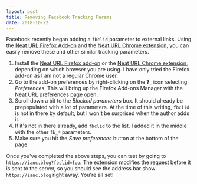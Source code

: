 ```yaml
---
layout: post
title: Removing Facebook Tracking Params
date: 2018-10-22
---
```


Facebook recently began adding a `fbclid` parameter to external links. Using the [Neat URL Firefox Add-on](https://addons.mozilla.org/firefox/addon/neat-url/) and the [Neat URL Chrome extension](https://chrome.google.com/webstore/detail/neat-url/jchobbjgibcahbheicfocecmhocglkco), you can easily remove these and other similar tracking parameters.

  1. Install the [Neat URL Firefox add-on](https://addons.mozilla.org/firefox/addon/neat-url/) or the [Neat URL Chrome extension](https://chrome.google.com/webstore/detail/neat-url/jchobbjgibcahbheicfocecmhocglkco), depending on which browser you are using. I have only tried the Firefox add-on as I am not a regular Chrome user.
  2. Go to the add-on preferences by right-clicking on the __?___ icon selecting _Preferences_. This will bring up the Firefox Add-ons Manager with the Neat URL preferences page open.
  3. Scroll down a bit to the _Blocked parameters_ box. It should already be prepopulated with a lot of parameters. At the time of this writing, `fbclid` is not in there by default, but I won't be surprised when the author adds it.
  4. If it's not in there already, add `fbclid` to the list. I added it in the middle with the other `fb_*` parameters.
  5. Make sure you hit the _Save preferences_ button at the bottom of the page.

Once you've completed the above steps, you can test by going to [`https://ianc.blog?fbclid=foo`](https://ianc.blog?fbclid=foo). The extension modifies the request before it is sent to the server, so you should see the address bar show `https://ianc.blog` right away. You're all set!